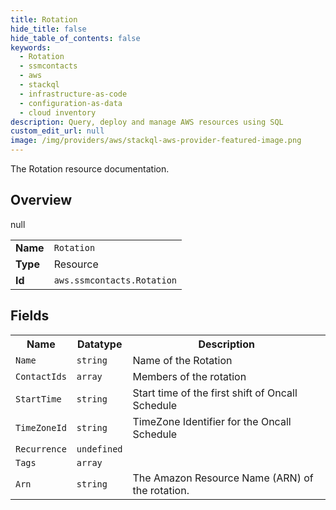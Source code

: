 ```yaml
---
title: Rotation
hide_title: false
hide_table_of_contents: false
keywords:
  - Rotation
  - ssmcontacts
  - aws
  - stackql
  - infrastructure-as-code
  - configuration-as-data
  - cloud inventory
description: Query, deploy and manage AWS resources using SQL
custom_edit_url: null
image: /img/providers/aws/stackql-aws-provider-featured-image.png
---
```

The Rotation resource documentation.

## Overview
<table><tbody>
<tr><td><b>Name</b></td><td><code>Rotation</code></td></tr>
<tr><td><b>Type</b></td><td>Resource</td></tr>
null
<tr><td><b>Id</b></td><td><code>aws.ssmcontacts.Rotation</code></td></tr>
</tbody></table>

## Fields
<table><tbody>
<tr><th>Name</th><th>Datatype</th><th>Description</th></tr>
<tr><td><code>Name</code></td><td><code>string</code></td><td>Name of the Rotation</td></tr><tr><td><code>ContactIds</code></td><td><code>array</code></td><td>Members of the rotation</td></tr><tr><td><code>StartTime</code></td><td><code>string</code></td><td>Start time of the first shift of Oncall Schedule</td></tr><tr><td><code>TimeZoneId</code></td><td><code>string</code></td><td>TimeZone Identifier for the Oncall Schedule</td></tr><tr><td><code>Recurrence</code></td><td><code>undefined</code></td><td></td></tr><tr><td><code>Tags</code></td><td><code>array</code></td><td></td></tr><tr><td><code>Arn</code></td><td><code>string</code></td><td>The Amazon Resource Name (ARN) of the rotation.</td></tr>
</tbody></table>